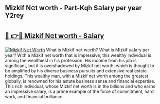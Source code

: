 ## Mizkif N𝚎t w𝚘rth - Part-Kqh S𝚊lary per year Y2rey

# <h2><a href="http://gc3l55.nevu.top/?p=Mizkif">🔗 👉🔴 Mizkif N𝚎t w𝚘rth - S𝚊lary</a></h2>

[![Mizkif N𝚎t W𝚘rth](https://i.imgur.com/Oavwk0R.jpeg)](http://gc3l55.nevu.top/?p=Mizkif)
What is Mizkif n𝚎t w𝚘rth? What is Mizkif s𝚊lary per year?
With a Mizkif net worth that is impressive, this wealthy individual is among the wealthiest in his profession. His income from his job is significant, but it is overshadowed by Mizkif net worth, which is thought to be amplified by his diverse business pursuits and extensive real estate holdings. This wealthy man, with a Mizkif net worth among the greatest globally, is renowned for his astute business sense and financial expertise. This rich individual, whose Mizkif net worth is in the billions and who earns an impressive salary, is a prime example of the force of commitment, hard work, and financial brilliance.
